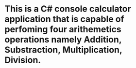 # This is a C# console calculator application that is capable of perfoming four arithemetics operations namely Addition, Substraction, Multiplication, Division.
